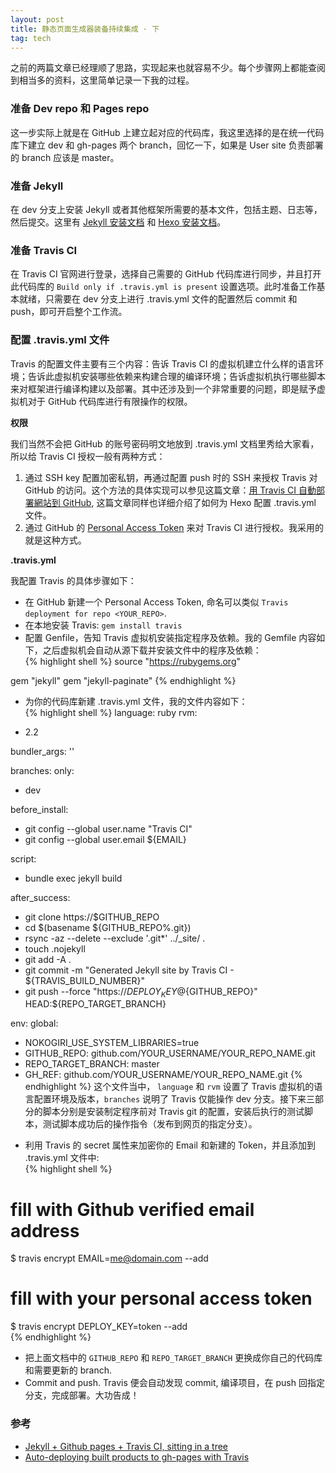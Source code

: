 ```yaml
---
layout: post
title: 静态页面生成器装备持续集成 · 下
tag: tech
---
```


之前的两篇文章已经理顺了思路，实现起来也就容易不少。每个步骤网上都能查阅到相当多的资料，这里简单记录一下我的过程。  

<!--more-->

### **准备 Dev repo 和 Pages repo**  

这一步实际上就是在 GitHub 上建立起对应的代码库，我这里选择的是在统一代码库下建立 dev 和 gh-pages 两个 branch，回忆一下，如果是 User site 负责部署的 branch 应该是 master。  

### **准备 Jekyll**   

在 dev 分支上安装 Jekyll 或者其他框架所需要的基本文件，包括主题、日志等，然后提交。这里有 [Jekyll 安装文档](https://jekyllrb.com/docs/home/) 和 [Hexo 安装文档](https://hexo.io/docs/)。  

### **准备 Travis CI**  

在 Travis CI 官网进行登录，选择自己需要的 GitHub 代码库进行同步，并且打开此代码库的 `Build only if .travis.yml is present` 设置选项。此时准备工作基本就绪，只需要在 dev 分支上进行 .travis.yml 文件的配置然后 commit 和 push，即可开启整个工作流。  

### **配置 .travis.yml 文件**  

Travis 的配置文件主要有三个内容：告诉 Travis CI 的虚拟机建立什么样的语言环境；告诉此虚拟机安装哪些依赖来构建合理的编译环境；告诉虚拟机执行哪些脚本来对框架进行编译构建以及部署。其中还涉及到一个非常重要的问题，即是赋予虚拟机对于 GitHub 代码库进行有限操作的权限。   

**权限**  

我们当然不会把 GitHub 的账号密码明文地放到 .travis.yml 文档里秀给大家看，所以给 Travis CI 授权一般有两种方式：  

1. 通过 SSH key 配置加密私钥，再通过配置 push 时的 SSH 来授权 Travis 对 GitHub 的访问。这个方法的具体实现可以参见这篇文章：[用 Travis CI 自動部署網站到 GitHub](https://zespia.tw/blog/2015/01/21/continuous-deployment-to-github-with-travis/), 这篇文章同样也详细介绍了如何为 Hexo 配置 .travis.yml 文件。    
2. 通过 GitHub 的 [Personal Access Token](https://github.com/settings/tokens) 来对 Travis CI 进行授权。我采用的就是这种方式。  

**.travis.yml**  

我配置 Travis 的具体步骤如下：

* 在 GitHub 新建一个 Personal Access Token, 命名可以类似 `Travis deployment for repo <YOUR_REPO>`.  
* 在本地安装 Travis: `gem install travis`  
* 配置 Genfile，告知 Travis 虚拟机安装指定程序及依赖。我的 Gemfile 内容如下，之后虚拟机会自动从源下载并安装文件中的程序及依赖：  
{% highlight shell %}
source "https://rubygems.org"

gem "jekyll"
gem "jekyll-paginate"
{% endhighlight %}
* 为你的代码库新建 .travis.yml 文件，我的文件内容如下：  
{% highlight shell %}
language: ruby
rvm:
- 2.2

bundler_args: ''

branches:
  only:
  - dev

before_install:
- git config --global user.name "Travis CI"
- git config --global user.email ${EMAIL}

script:
- bundle exec jekyll build

after_success:
- git clone https://$GITHUB_REPO
- cd $(basename ${GITHUB_REPO%.git})
- rsync -az --delete --exclude '.git*' ../_site/ .
- touch .nojekyll
- git add -A .
- git commit -m "Generated Jekyll site by Travis CI - ${TRAVIS_BUILD_NUMBER}"
- git push --force "https://${DEPLOY_KEY}@${GITHUB_REPO}" HEAD:${REPO_TARGET_BRANCH}

env:
  global:
  - NOKOGIRI_USE_SYSTEM_LIBRARIES=true
  - GITHUB_REPO: github.com/YOUR_USERNAME/YOUR_REPO_NAME.git
  - REPO_TARGET_BRANCH: master
  - GH_REF: github.com/YOUR_USERNAME/YOUR_REPO_NAME.git
{% endhighlight %}
这个文件当中， `language` 和 `rvm` 设置了 Travis 虚拟机的语言配置环境及版本，`branches` 说明了 Travis 仅能操作 dev 分支。接下来三部分的脚本分别是安装制定程序前对 Travis git 的配置，安装后执行的测试脚本，测试脚本成功后的操作指令（发布到网页的指定分支）。

* 利用 Travis 的 secret 属性来加密你的 Email 和新建的 Token，并且添加到 .travis.yml 文件中:    
{% highlight shell %}
# fill with Github verified email address
$ travis encrypt EMAIL=me@domain.com --add  

# fill with your personal access token
$ travis encrypt DEPLOY_KEY=token --add  
{% endhighlight %}
* 把上面文档中的 `GITHUB_REPO` 和 `REPO_TARGET_BRANCH` 更换成你自己的代码库和需要更新的 branch.  
* Commit and push. Travis 便会自动发现 commit, 编译项目，在 push 回指定分支，完成部署。大功告成！  

### **参考**  

* [Jekyll + Github pages + Travis CI, sitting in a tree](http://nick-dunn.co.uk/blog/jekyll-github-travis-ci-sitting-in-a-tree/)  
* [Auto-deploying built products to gh-pages with Travis](https://gist.github.com/domenic/ec8b0fc8ab45f39403dd)   
